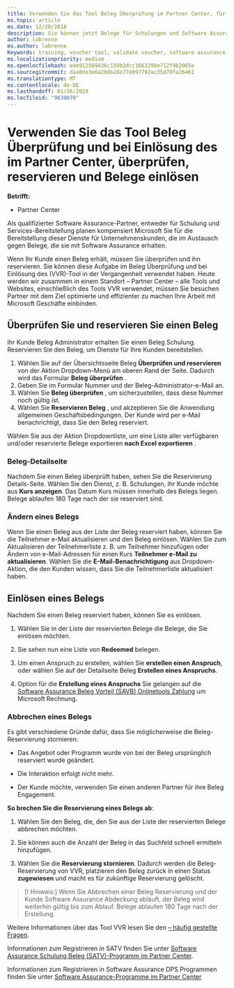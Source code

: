 ```yaml
---
title: Verwenden Sie das Tool Beleg Überprüfung im Partner Center, für die Schulung und andere Belege | Partner Center
ms.topic: article
ms.date: 12/20/2018
description: Sie können jetzt Belege für Schulungen und Software Assurance-Programme im Partner Center anfordern.
author: labrenne
ms.author: labrenne
Keywords: training, voucher tool, validate voucher, software assurance claims, DPS, SATV
ms.localizationpriority: medium
ms.openlocfilehash: ede912569436c159b2dcc1661298e712f9b2065e
ms.sourcegitcommit: daa8de3e6a269b28e77e097792ac35d70fa26461
ms.translationtype: MT
ms.contentlocale: de-DE
ms.lasthandoff: 01/26/2019
ms.locfileid: "9030070"
---
```

# <a name="use-the-voucher-validation-and-redemption-tool-in-partner-center-to-validate-reserve-and-redeem-vouchers"></a>Verwenden Sie das Tool Beleg Überprüfung und bei Einlösung des im Partner Center, überprüfen, reservieren und Belege einlösen 

**Betrifft:**

- Partner Center

Als qualifizierter Software Assurance-Partner, entweder für Schulung und Services-Bereitstellung planen kompensiert Microsoft Sie für die Bereitstellung dieser Dienste für Unternehmenskunden, die im Austausch gegen Belege, die sie mit Software Assurance erhalten.

Wenn Ihr Kunde einen Beleg erhält, müssen Sie überprüfen und ihn reservieren. Sie können diese Aufgabe im Beleg Überprüfung und bei Einlösung des (VVR)-Tool in der Vergangenheit verwendet haben. Heute werden wir zusammen in einem Standort – Partner Center – alle Tools und Websites, einschließlich des Tools VVR verwendet, müssen Sie besuchen Partner mit dem Ziel optimierte und effizienter zu machen Ihre Arbeit mit Microsoft Geschäfte einbinden.

## <a name="validate-and-reserve-a-voucher"></a>Überprüfen Sie und reservieren Sie einen Beleg

Ihr Kunde Beleg Administrator erhalten Sie einen Beleg Schulung. Reservieren Sie den Beleg, um Dienste für Ihre Kunden bereitstellen.

1. Wählen Sie auf der Übersichtsseite Beleg **Überprüfen und reservieren** von der Aktion Dropdown-Menü am oberen Rand der Seite. Dadurch wird das Formular **Beleg überprüfen** .
2. Geben Sie im Formular Nummer und der Beleg-Administrator-e-Mail an.
3. Wählen Sie **Beleg überprüfen** , um sicherzustellen, dass diese Nummer noch gültig ist.
4. Wählen Sie **Reservieren Beleg** , und akzeptieren Sie die Anwendung allgemeinen Geschäftsbedingungen. Der Kunde wird per e-Mail benachrichtigt, dass Sie den Beleg reserviert.

Wählen Sie aus der Aktion Dropdownliste, um eine Liste aller verfügbaren und/oder reservierte Belege exportieren **nach Excel exportieren** .

### <a name="voucher-details-page"></a>Beleg-Detailseite

Nachdem Sie einen Beleg überprüft haben, sehen Sie die Reservierung Details-Seite. Wählen Sie den Dienst, z. B. Schulungen, Ihr Kunde möchte aus **Kurs anzeigen**.
Das Datum Kurs müssen innerhalb des Belegs liegen. Belege ablaufen 180 Tage nach der sie reserviert sind.

### <a name="modify-a-voucher"></a>Ändern eines Belegs

Wenn Sie einen Beleg aus der Liste der Beleg reserviert haben, können Sie die Teilnehmer e-Mail aktualisieren und den Beleg einlösen. Wählen Sie zum Aktualisieren der Teilnehmerliste z. B. um Teilnehmer hinzufügen oder Ändern von e-Mail-Adressen für einen Kurs **Teilnehmer e-Mail zu aktualisieren**. Wählen Sie die **E-Mail-Benachrichtigung** aus Dropdown-Aktion, die den Kunden wissen, dass Sie die Teilnehmerliste aktualisiert haben.

## <a name="redeem-a-voucher"></a>Einlösen eines Belegs

Nachdem Sie einen Beleg reserviert haben, können Sie es einlösen. 

1. Wählen Sie in der Liste der reservierten Belege die Belege, die Sie einlösen möchten. 
2. Sie sehen nun eine Liste von **Redeemed** belegen.

4. Um einen Anspruch zu erstellen, wählen Sie **erstellen einen Anspruch**, oder wählen Sie auf der Detailseite Beleg **Erstellen eines Anspruchs**.

5. Option für die **Erstellung eines Anspruchs** Sie gelangen auf die [Software Assurance Beleg Vorteil (SAVB) Onlinetools Zahlung](https://planningservices.partners.extranet.microsoft.com/en/Pages/getpaid.aspx) um Microsoft Rechnung.


### <a name="cancel-a-voucher"></a>Abbrechen eines Belegs

Es gibt verschiedene Gründe dafür, dass Sie möglicherweise die Beleg-Reservierung stornieren:

- Das Angebot oder Programm wurde von bei der Beleg ursprünglich reserviert wurde geändert.

- Die Interaktion erfolgt nicht mehr.

- Der Kunde möchte, verwenden Sie einen anderen Partner für ihre Beleg Engagement.

**So brechen Sie die Reservierung eines Belegs ab**:

1. Wählen Sie den Beleg, die, den Sie aus der Liste der reservierten Belege abbrechen möchten.

2. Sie können auch die Anzahl der Beleg in das Suchfeld schnell ermitteln hinzufügen. 

3. Wählen Sie die **Reservierung stornieren**. Dadurch werden die Beleg-Reservierung von VVR, platzieren den Beleg zurück in einen Status **zugewiesen** und macht es für zukünftige Reservierung gelöscht.

>[! Hinweis:] Wenn Sie Abbrechen einer Beleg Reservierung und der Kunde Software Assurance Abdeckung abläuft, der Beleg wird weiterhin gültig bis zum Ablauf. Belege ablaufen 180 Tage nach der Erstellung.

Weitere Informationen über das Tool VVR lesen Sie den [– häufig gestellte Fragen](vvr-faq.md).

Informationen zum Registrieren in SATV finden Sie unter [Software Assurance Schulung Beleg (SATV)-Programm im Partner Center](software-assurance-satv.md).

Informationen zum Registrieren in Software Assurance DPS Programmen finden Sie unter [Software Assurance-Programme im Partner Center](software-assurance-dps.md)

